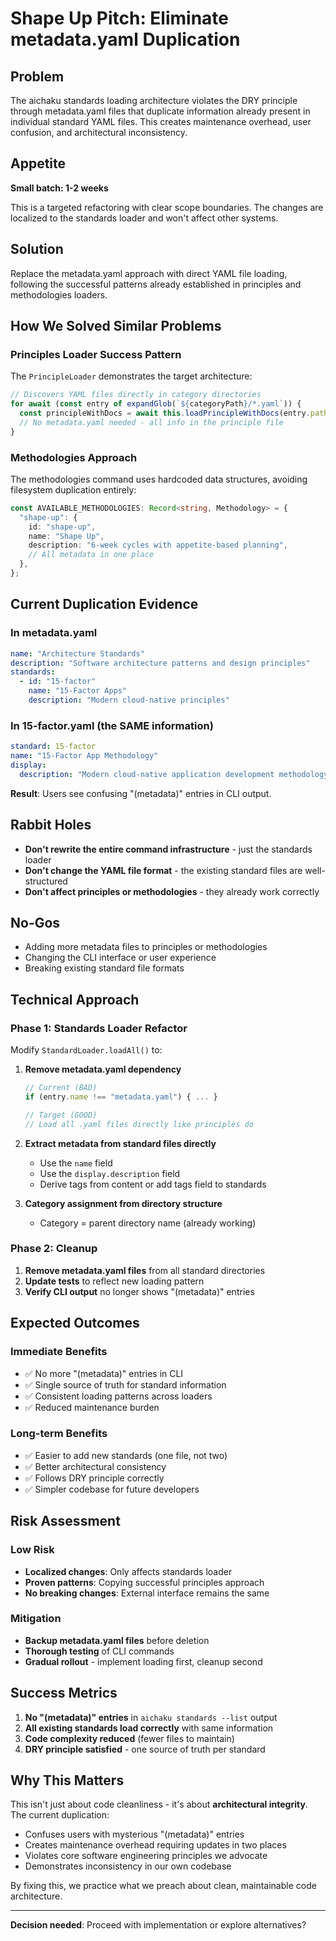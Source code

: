 # Shape Up Pitch: Eliminate metadata.yaml Duplication

## Problem

The aichaku standards loading architecture violates the DRY principle through metadata.yaml files that duplicate
information already present in individual standard YAML files. This creates maintenance overhead, user confusion, and
architectural inconsistency.

## Appetite

**Small batch: 1-2 weeks**

This is a targeted refactoring with clear scope boundaries. The changes are localized to the standards loader and won't
affect other systems.

## Solution

Replace the metadata.yaml approach with direct YAML file loading, following the successful patterns already established
in principles and methodologies loaders.

## How We Solved Similar Problems

### Principles Loader Success Pattern

The `PrincipleLoader` demonstrates the target architecture:

```typescript
// Discovers YAML files directly in category directories
for await (const entry of expandGlob(`${categoryPath}/*.yaml`)) {
  const principleWithDocs = await this.loadPrincipleWithDocs(entry.path);
  // No metadata.yaml needed - all info in the principle file
}
```

### Methodologies Approach

The methodologies command uses hardcoded data structures, avoiding filesystem duplication entirely:

```typescript
const AVAILABLE_METHODOLOGIES: Record<string, Methodology> = {
  "shape-up": {
    id: "shape-up",
    name: "Shape Up",
    description: "6-week cycles with appetite-based planning",
    // All metadata in one place
  },
};
```

## Current Duplication Evidence

### In metadata.yaml

```yaml
name: "Architecture Standards"
description: "Software architecture patterns and design principles"
standards:
  - id: "15-factor"
    name: "15-Factor Apps"
    description: "Modern cloud-native principles"
```

### In 15-factor.yaml (the SAME information)

```yaml
standard: 15-factor
name: "15-Factor App Methodology"
display:
  description: "Modern cloud-native application development methodology..."
```

**Result**: Users see confusing "(metadata)" entries in CLI output.

## Rabbit Holes

- **Don't rewrite the entire command infrastructure** - just the standards loader
- **Don't change the YAML file format** - the existing standard files are well-structured
- **Don't affect principles or methodologies** - they already work correctly

## No-Gos

- Adding more metadata files to principles or methodologies
- Changing the CLI interface or user experience
- Breaking existing standard file formats

## Technical Approach

### Phase 1: Standards Loader Refactor

Modify `StandardLoader.loadAll()` to:

1. **Remove metadata.yaml dependency**
   ```typescript
   // Current (BAD)
   if (entry.name !== "metadata.yaml") { ... }

   // Target (GOOD)  
   // Load all .yaml files directly like principles do
   ```

2. **Extract metadata from standard files directly**
   - Use the `name` field
   - Use the `display.description` field
   - Derive tags from content or add tags field to standards

3. **Category assignment from directory structure**
   - Category = parent directory name (already working)

### Phase 2: Cleanup

1. **Remove metadata.yaml files** from all standard directories
2. **Update tests** to reflect new loading pattern
3. **Verify CLI output** no longer shows "(metadata)" entries

## Expected Outcomes

### Immediate Benefits

- ✅ No more "(metadata)" entries in CLI
- ✅ Single source of truth for standard information
- ✅ Consistent loading patterns across loaders
- ✅ Reduced maintenance burden

### Long-term Benefits

- ✅ Easier to add new standards (one file, not two)
- ✅ Better architectural consistency
- ✅ Follows DRY principle correctly
- ✅ Simpler codebase for future developers

## Risk Assessment

### Low Risk

- **Localized changes**: Only affects standards loader
- **Proven patterns**: Copying successful principles approach
- **No breaking changes**: External interface remains the same

### Mitigation

- **Backup metadata.yaml files** before deletion
- **Thorough testing** of CLI commands
- **Gradual rollout** - implement loading first, cleanup second

## Success Metrics

1. **No "(metadata)" entries** in `aichaku standards --list` output
2. **All existing standards load correctly** with same information
3. **Code complexity reduced** (fewer files to maintain)
4. **DRY principle satisfied** - one source of truth per standard

## Why This Matters

This isn't just about code cleanliness - it's about **architectural integrity**. The current duplication:

- Confuses users with mysterious "(metadata)" entries
- Creates maintenance overhead requiring updates in two places
- Violates core software engineering principles we advocate
- Demonstrates inconsistency in our own codebase

By fixing this, we practice what we preach about clean, maintainable code architecture.

---

**Decision needed**: Proceed with implementation or explore alternatives?

